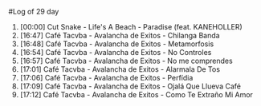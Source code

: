#Log of 29 day

1. [00:00] Cut Snake - Life's A Beach - Paradise (feat. KANEHOLLER)
1. [16:47] Café Tacvba - Avalancha de Exitos - Chilanga Banda
1. [16:48] Café Tacvba - Avalancha de Exitos - Metamorfosis
1. [16:54] Café Tacvba - Avalancha de Exitos - No Controles
1. [16:57] Café Tacvba - Avalancha de Exitos - No me comprendes
1. [17:01] Café Tacvba - Avalancha de Exitos - Alarmala De Tos
1. [17:06] Café Tacvba - Avalancha de Exitos - Perfídia
1. [17:09] Café Tacvba - Avalancha de Exitos - Ojalá Que Llueva Café
1. [17:12] Café Tacvba - Avalancha de Exitos - Como Te Extraño Mi Amor
